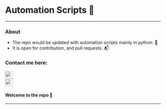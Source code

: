 # Automation Scripts 🤩
*************
### About

 - The repo would be updated with automation scripts mainly in python. 🔩
 - It is open for contribution, and pull requests. 📬

### Contact me here: 

<a href="https://twitter.com/m4Dummies" target="_blank"><img height="25" src="https://www.vectorlogo.zone/logos/twitter/twitter-icon.svg"></a>     
<a href="mailto:m4dummies@gmail.com" target="_blank"><img height="25" src="https://www.vectorlogo.zone/logos/gmail/gmail-icon.svg"></a>

#### Welcome to the repo 👋 <br/>

***********************************
